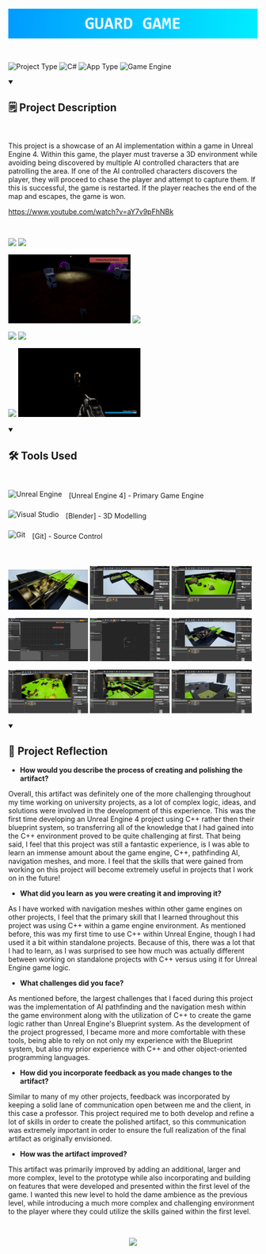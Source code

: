![](GuardGameTitle.png)

<br />

![Project Type](https://custom-icon-badges.demolab.com/badge/Project%20Type-University-F25278?style=for-the-badge&logo=file&logoColor=white) ![C#](https://custom-icon-badges.demolab.com/badge/Language-C%2B%2B-brightgreen?style=for-the-badge&logo=command-palette&logoColor=white) ![App Type](https://custom-icon-badges.demolab.com/badge/Application%20Type-Game-blue?style=for-the-badge&logo=terminal&logoColor=white) ![Game Engine](https://custom-icon-badges.demolab.com/badge/Game%20Engine-Unreal%20Engine%204-purple?style=for-the-badge&logo=controller&logoColor=white)

<details open> 
<summary><h2>🗒️ Project Description</h2></summary>

<br />

This project is a showcase of an AI implementation within a game in Unreal Engine 4. Within this game, the player must traverse a 3D environment while avoiding being discovered by multiple AI controlled characters that are patrolling the area. If one of the AI controlled characters discovers the player, they will proceed to chase the player and attempt to capture them. If this is successful, the game is restarted. If the player reaches the end of the map and escapes, the game is won.

https://www.youtube.com/watch?v=aY7v9pFhNBk
</details>

<br/>

<p float="left">
  <img src="Screenshots/ScreenShot00000.png" width="49%" />
  <img src="Screenshots/ScreenShot00001.png" width="49%" />
</p>
<p float="left">
  <img src="Screenshots/ScreenShot00002.png" width="49%" />
  <img src="Screenshots/ScreenShot00003.png" width="49%" />
</p>
<p float="left">
  <img src="Screenshots/ScreenShot00004.png" width="49%" />
  <img src="Screenshots/ScreenShot00005.png" width="49%" />
</p>
<p float="left">
  <img src="Screenshots/ScreenShot00006.png" width="49%" />
  <img src="Screenshots/ScreenShot00007.png" width="49%" />
</p>

<details open> 
<summary><h2>🛠️ Tools Used</h2></summary>

<br />

<img align="center" alt="Unreal Engine" width="40px" style="padding-right:10px;padding-bottom:10px;" src="https://cdn.jsdelivr.net/gh/devicons/devicon/icons/unrealengine/unrealengine-original.svg"/> [Unreal Engine 4] - Primary Game Engine

<img align="center" alt="Visual Studio" width="40px" style="padding-right:10px;padding-bottom:10px;" src="https://cdn.jsdelivr.net/gh/devicons/devicon@latest/icons/blender/blender-original.svg"/> [Blender] - 3D Modelling

<img align="center" alt="Git" width="40px" style="padding-right:10px;padding-bottom:10px;" src="https://cdn.jsdelivr.net/gh/devicons/devicon/icons/git/git-original.svg"/> [Git] - Source Control

</details> 

<br />

<p float="left">
  <img src="Screenshots/HighresScreenshot00000.png" width="32%" />
  <img src="Screenshots/Screenshot 2023-12-12 164513.png" width="32%" />
  <img src="Screenshots/Screenshot 2023-12-12 164537.png" width="32%" />
</p>
<p float="left">
  <img src="Screenshots/Screenshot 2023-12-12 164634.png" width="32%" />
  <img src="Screenshots/Screenshot 2023-12-12 165320.png" width="32%" />
  <img src="Screenshots/Screenshot 2023-12-12 165351.png" width="32%" />
</p>
<p float="left">
  <img src="Screenshots/Screenshot 2023-12-12 165412.png" width="32%" />
  <img src="Screenshots/Screenshot 2023-12-12 165432.png" width="32%" />
  <img src="Screenshots/Screenshot 2023-12-12 165455.png" width="32%" />
</p>

<details open> 
<summary><h2>🧠 Project Reflection</h2></summary>

- **How would you describe the process of creating and polishing the artifact?**
  
Overall, this artifact was definitely one of the more challenging throughout my time working on university projects, as a lot of complex logic, ideas, and solutions were involved in the development of this experience. This was the first time developing an Unreal Engine 4 project using C++ rather then their blueprint system, so transferring all of the knowledge that I had gained into the C++ environment proved to be quite challenging at first. That being said, I feel that this project was still a fantastic experience, is I was able to learn an immense amount about the game engine, C++, pathfinding AI, navigation meshes, and more. I feel that the skills that were gained from working on this project will become extremely useful in projects that I work on in the future!
  
- **What did you learn as you were creating it and improving it?**

As I have worked with navigation meshes within other game engines on other projects, I feel that the primary skill that I learned throughout this project was using C++ within a game engine environment. As mentioned before, this was my first time to use C++ within Unreal Engine, though I had used it a bit within standalone projects. Because of this, there was a lot that I had to learn, as I was surprised to see how much was actually different between working on standalone projects with C++ versus using it for Unreal Engine game logic.

- **What challenges did you face?**

As mentioned before, the largest challenges that I faced during this project was the implementation of AI pathfinding and the navigation mesh within the game environment along with the utilization of C++ to create the game logic rather than Unreal Engine's Blueprint system. As the development of the project progressed, I became more and more comfortable with these tools, being able to rely on not only my experience with the Blueprint system, but also my prior experience with C++ and other object-oriented programming languages.

- **How did you incorporate feedback as you made changes to the artifact?**

Similar to many of my other projects, feedback was incorporated by keeping a solid lane of communication open between me and the client, in this case a professor. This project required me to both develop and refine a lot of skills in order to create the polished artifact, so this communication was extremely important in order to ensure the full realization of the final artifact as originally envisioned.

- **How was the artifact improved?**

This artifact was primarily improved by adding an additional, larger and more complex, level to the prototype while also incorporating and building on features that were developed and presented within the first level of the game. I wanted this new level to hold the dame ambience as the previous level, while introducing a much more complex and challenging environment to the player where they could utilize the skills gained within the first level. 
</details> 

<br />

<p align="center">
  <img src="LiamRandLogo.png" width="10%" />
</p>
